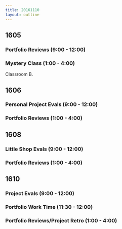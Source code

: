 ```yaml
---
title: 20161110
layout: outline
---
```


## 1605

### Portfolio Reviews (9:00 - 12:00)

### Mystery Class (1:00 - 4:00)

Classroom B.


## 1606

### Personal Project Evals (9:00 - 12:00)

###  Portfolio Reviews (1:00 - 4:00)


## 1608

### Little Shop Evals (9:00 - 12:00)

### Portfolio Reviews (1:00 - 4:00)


## 1610

### Project Evals (9:00 - 12:00)

### Portfolio Work Time (11:30 - 12:00)

### Portfolio Reviews/Project Retro (1:00 - 4:00)
